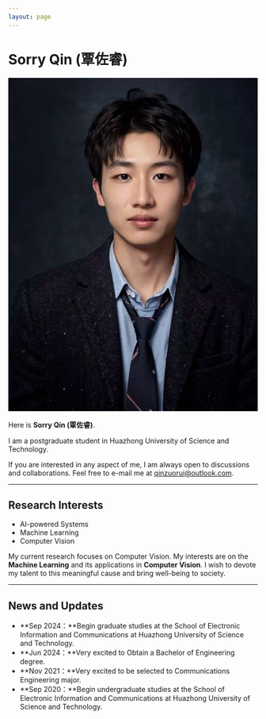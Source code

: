 ```yaml
---
layout: page
---
```


# Sorry Qin (覃佐睿)


<img src="images/qin.jpg" class="floatpic">

<br>

Here is **Sorry Qin (覃佐睿)**.<br>

I am a postgraduate student in Huazhong University of Science and Technology. 

If you are interested in any aspect of me, I am always open to discussions and collaborations. Feel free to e-mail me at qinzuorui@outlook.com.<br>

---

## Research Interests

- AI-powered Systems
- Machine Learning
- Computer Vision

My current research focuses on Computer Vision. My interests are on the **Machine Learning** and its applications in **Computer Vision**.
I wish to devote my talent to this meaningful cause and bring well-being to society.

---

## News and Updates

- **Sep 2024：**Begin graduate studies at the School of Electronic Information and Communications at Huazhong University of Science and Technology.
- **Jun 2024：**Very excited to Obtain a Bachelor of Engineering degree.
- **Nov 2021：**Very excited to be selected to Communications Engineering major.
- **Sep 2020：**Begin undergraduate studies at the School of Electronic Information and Communications at Huazhong University of Science and Technology. 

<br>
